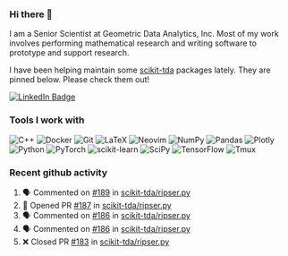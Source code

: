 ### Hi there 👋

I am a Senior Scientist at Geometric Data Analytics, Inc. Most of my work involves
performing mathematical research and writing software to prototype and support
research. 

I have been helping maintain some [scikit-tda](https://docs.scikit-tda.org) packages lately. 
They are pinned below. Please check them out!

<div id="badges">
  <a href="https://www.linkedin.com/in/michael-catanzaro-a8335547">
    <img src="https://img.shields.io/badge/LinkedIn-blue?style=for-the-badge&logo=linkedin&logoColor=white" alt="LinkedIn Badge"/>
  </a>
</div>


### Tools I work with

![C++](https://img.shields.io/badge/c++-%2300599C.svg?style=for-the-badge&logo=c%2B%2B&logoColor=white)
![Docker](https://img.shields.io/badge/Docker-2CA5E0?style=for-the-badge&logo=docker&logoColor=white)
![Git](https://img.shields.io/badge/GIT-E44C30?style=for-the-badge&logo=git&logoColor=white)
![LaTeX](https://img.shields.io/badge/latex-%23008080.svg?style=for-the-badge&logo=latex&logoColor=white)
![Neovim](https://img.shields.io/badge/NeoVim-%2357A143.svg?&style=for-the-badge&logo=neovim&logoColor=white)
![NumPy](https://img.shields.io/badge/numpy-%23013243.svg?style=for-the-badge&logo=numpy&logoColor=white)
![Pandas](https://img.shields.io/badge/pandas-%23150458.svg?style=for-the-badge&logo=pandas&logoColor=white)
![Plotly](https://img.shields.io/badge/Plotly-%233F4F75.svg?style=for-the-badge&logo=plotly&logoColor=white)
![Python](https://img.shields.io/badge/python-3670A0?style=for-the-badge&logo=python&logoColor=ffdd54)
![PyTorch](https://img.shields.io/badge/PyTorch-%23EE4C2C.svg?style=for-the-badge&logo=PyTorch&logoColor=white)
![scikit-learn](https://img.shields.io/badge/scikit--learn-%23F7931E.svg?style=for-the-badge&logo=scikit-learn&logoColor=white)
![SciPy](https://img.shields.io/badge/SciPy-%230C55A5.svg?style=for-the-badge&logo=scipy&logoColor=%white)
![TensorFlow](https://img.shields.io/badge/TensorFlow-%23FF6F00.svg?style=for-the-badge&logo=TensorFlow&logoColor=white)
![Tmux](https://img.shields.io/badge/tmux-1BB91F?style=for-the-badge&logo=tmux&logoColor=white)

### Recent github activity

<!--START_SECTION:activity-->
1. 🗣 Commented on [#189](https://github.com/scikit-tda/ripser.py/issues/189#issuecomment-2698871225) in [scikit-tda/ripser.py](https://github.com/scikit-tda/ripser.py)
2. 💪 Opened PR [#187](https://github.com/scikit-tda/ripser.py/pull/187) in [scikit-tda/ripser.py](https://github.com/scikit-tda/ripser.py)
3. 🗣 Commented on [#186](https://github.com/scikit-tda/ripser.py/issues/186#issuecomment-2687818572) in [scikit-tda/ripser.py](https://github.com/scikit-tda/ripser.py)
4. 🗣 Commented on [#186](https://github.com/scikit-tda/ripser.py/issues/186#issuecomment-2687817580) in [scikit-tda/ripser.py](https://github.com/scikit-tda/ripser.py)
5. ❌ Closed PR [#183](https://github.com/scikit-tda/ripser.py/pull/183) in [scikit-tda/ripser.py](https://github.com/scikit-tda/ripser.py)
<!--END_SECTION:activity-->
